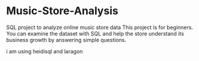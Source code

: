 # Music-Store-Analysis

SQL project to analyze online music store data
This project is for beginners. You can examine the dataset with SQL and help the store understand its business growth by answering simple questions.

i am using heidisql and laragon
